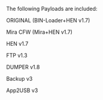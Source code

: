 The following Payloads are included:



ORIGINAL (BIN-Loader+HEN v1.7)

Mira CFW (Mira+HEN v1.7)

HEN v1.7

FTP v1.3

DUMPER v1.8

Backup v3

App2USB v3
